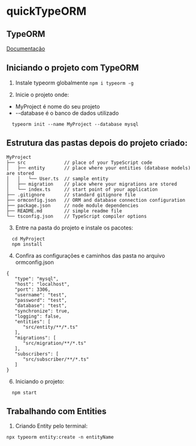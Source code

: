 # quickTypeORM

## TypeORM
[Documentação](https://typeorm.io/)

## Iniciando o projeto com TypeORM
1. Instale typeorm globalmente
``` npm i typeorm -g ```

2. Inicie o projeto onde: 
- MyProject é nome do seu projeto
- --database é o banco de dados utilizado
``` 
  typeorm init --name MyProject --database mysql 
```

## Estrutura das pastas depois do projeto criado:
``` 
MyProject
├── src              // place of your TypeScript code
│   ├── entity       // place where your entities (database models) are stored
│   │   └── User.ts  // sample entity
│   ├── migration    // place where your migrations are stored
│   └── index.ts     // start point of your application
├── .gitignore       // standard gitignore file
├── ormconfig.json   // ORM and database connection configuration
├── package.json     // node module dependencies
├── README.md        // simple readme file
└── tsconfig.json    // TypeScript compiler options
```

3. Entre na pasta do projeto e instale os pacotes:
``` 
  cd MyProject
  npm install
```

4. Confira as configurações e caminhos das pasta no arquivo ormconfig.json
```
{
   "type": "mysql",
   "host": "localhost",
   "port": 3306,
   "username": "test",
   "password": "test",
   "database": "test",
   "synchronize": true,
   "logging": false,
   "entities": [
      "src/entity/**/*.ts"
   ],
   "migrations": [
      "src/migration/**/*.ts"
   ],
   "subscribers": [
      "src/subscriber/**/*.ts"
   ]
}
```

6. Iniciando o projeto: 
``` 
  npm start 
```

## Trabalhando com Entities
1. Criando Entity pelo terminal:
```
npx typeorm entity:create -n entityName
```